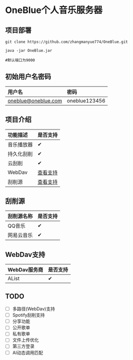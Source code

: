 # OneBlue个人音乐服务器
## 项目部署
```shell
git clone https://github.com/zhangmanyue774/OneBlue.git

java -jar OneBlue.jar

#默认端口为9000
```
## 初始用户名密码
| 用户名                 | 密码            |
|:--------------------|:--------------|
| oneblue@oneblue.com | oneblue123456 |
## 项目介绍
| 功能描述   | 是否支持              |
|:-------|:------------------|
| 音乐播放器  | &#10004;          |
| 持久化刮削  | &#10004;          |
| 云刮削    | &#10004;          |
| WebDav | [查看支持](#WebDav支持) |
| 刮削源    | [查看支持](#刮削源)      |   



## 刮削源
| 刮削源名称 | 是否支持         |
|:------|:-------------|
| QQ音乐  | &#10004;     | 
| 网易云音乐 | &#10004;     |

## WebDav支持
| WebDav服务商 | 是否支持         |
|:----------|:-------------|
| AList     | &#10004;     |

## TODO
- [ ] 多路径(WebDav)支持
- [ ] Spotify刮削支持
- [ ] 分享功能
- [ ] 公开歌单
- [ ] 私有歌单
- [ ] 文件上传优化
- [ ] 第三方登录
- [ ] AI动态调用匹配